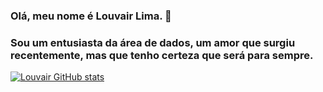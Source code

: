 ### Olá, meu nome é Louvair Lima. 👋
### Sou um entusiasta da área de dados, um amor que surgiu recentemente, mas que tenho certeza que será para sempre. 

[![Louvair GitHub stats](https://github-readme-stats.vercel.app/api?username=louvair)](https://github.com/louvair/github-readme-stats)



<!--
**louvair/louvair** is a ✨ _special_ ✨ repository because its `README.md` (this file) appears on your GitHub profile.

Here are some ideas to get you started:

- 🔭 Iniciando uma trajetória profissional na área de Business Intelligence
- 🌱 I’m currently learning ...
- 👯 I’m looking to collaborate on ...
- 🤔 I’m looking for help with ...
- 💬 Ask me about ...
- 📫 How to reach me: ...
- 😄 Pronouns: ...
- ⚡ Fun fact: ...
-->
